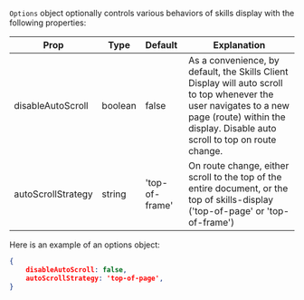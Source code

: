 ``Options`` object optionally controls various behaviors of skills display with the following properties:

| Prop          | Type          | Default      | Explanation  |
| ------------- | ------------- |:-------------| -----------  |
| disableAutoScroll     | boolean | false          | As a convenience, by default, the Skills Client Display will auto scroll to top whenever the user navigates to a new page (route) within the display. Disable auto scroll to top on route change. | 
| autoScrollStrategy    | string  | 'top-of-frame' | On route change, either scroll to the top of the entire document, or the top of skills-display ('top-of-page' or 'top-of-frame') |


Here is an example of an options object: 
``` json
{ 
    disableAutoScroll: false,
    autoScrollStrategy: 'top-of-page',
}
```
